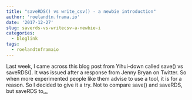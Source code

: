 ```yaml
---
title: "saveRDS() vs write_csv() - a newbie introduction"
author: 'roelandtn.frama.io'
date: '2017-12-27'
slug: saverds-vs-writecsv-a-newbie-i
categories:
  - bloglink
tags:
  - roelandtnframaio
---
```


Last week, I came across this blog post from Yihui-down called save() vs saveRDS(). It was issued after a response from Jenny Bryan on Twitter. So when more experimented people like them advise to use a tool, it is for a reason. So I decided to give it a try. Not to compare save() and saveRDS, but saveRDS to[... <i class="fas fa-external-link-alt"></i>](https://roelandtn.frama.io/post/saverds-vs-write-csv/)


